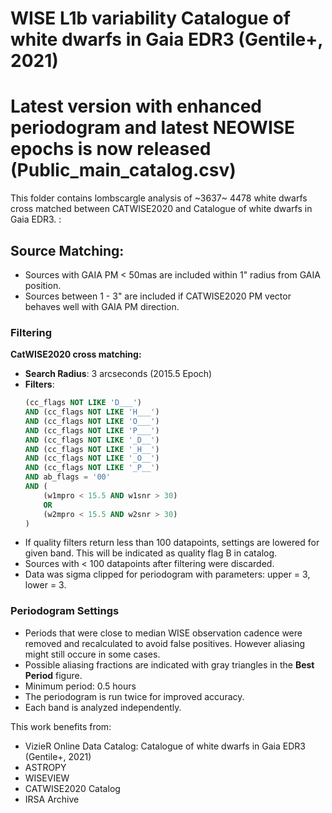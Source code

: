 # WISE L1b variability Catalogue of white dwarfs in Gaia EDR3 (Gentile+, 2021)

# Latest version with enhanced periodogram and latest NEOWISE epochs is now released (Public_main_catalog.csv)

This folder contains lombscargle analysis of ~3637~ 4478 white dwarfs cross matched between CATWISE2020 and Catalogue of white dwarfs in Gaia EDR3.
:

## Source Matching:
- Sources with GAIA PM < 50mas are included within 1" radius from GAIA position.
- Sources between 1 - 3" are included if CATWISE2020 PM vector behaves well with GAIA PM direction.


### Filtering
 **CatWISE2020 cross matching:**
   - **Search Radius**: 3 arcseconds (2015.5 Epoch)
   - **Filters**:
     ```sql
     (cc_flags NOT LIKE 'D___')
     AND (cc_flags NOT LIKE 'H___')
     AND (cc_flags NOT LIKE 'O___')
     AND (cc_flags NOT LIKE 'P___')
     AND (cc_flags NOT LIKE '_D__')
     AND (cc_flags NOT LIKE '_H__')
     AND (cc_flags NOT LIKE '_O__')
     AND (cc_flags NOT LIKE '_P__')
     AND ab_flags = '00'
     AND (
         (w1mpro < 15.5 AND w1snr > 30)
         OR
         (w2mpro < 15.5 AND w2snr > 30)
     )
     
- If quality filters return less than 100 datapoints, settings are lowered for given band. This will be indicated as quality flag B in catalog.
- Sources with < 100 datapoints after filtering were discarded.
- Data was sigma clipped for periodogram with parameters: upper = 3, lower = 3.

### Periodogram Settings
  - Periods that were close to median WISE observation cadence were removed and recalculated to avoid false positives. However aliasing might still occure in some cases.
  - Possible aliasing fractions are indicated with gray triangles in the **Best Period** figure.
  - Minimum period: 0.5 hours
  - The periodogram is run twice for improved accuracy.
  - Each band is analyzed independently.


This work benefits from:
- VizieR Online Data Catalog: Catalogue of white dwarfs in Gaia EDR3 (Gentile+, 2021)
- ASTROPY
- WISEVIEW
- CATWISE2020 Catalog
- IRSA Archive
